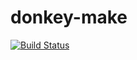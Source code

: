 # donkey-make

[![Build Status](https://travis-ci.com/samuelcolvin/donkey-make.svg?branch=master)](https://travis-ci.com/samuelcolvin/donkey-make)
